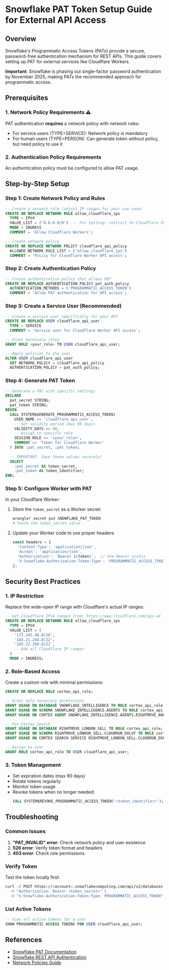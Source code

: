 # Snowflake PAT Token Setup Guide for External API Access

## Overview
Snowflake's Programmatic Access Tokens (PATs) provide a secure, password-free authentication mechanism for REST APIs. This guide covers setting up PAT for external services like Cloudflare Workers.

**Important**: Snowflake is phasing out single-factor password authentication by November 2025, making PATs the recommended approach for programmatic access.

## Prerequisites

### 1. Network Policy Requirements ⚠️
PAT authentication **requires** a network policy with network rules:
- For service users (TYPE=SERVICE): Network policy is mandatory
- For human users (TYPE=PERSON): Can generate token without policy, but need policy to use it

### 2. Authentication Policy Requirements
An authentication policy must be configured to allow PAT usage.

## Step-by-Step Setup

### Step 1: Create Network Policy and Rules
```sql
-- Create a network rule (adjust IP ranges for your use case)
CREATE OR REPLACE NETWORK RULE allow_cloudflare_ips
  TYPE = IPV4
  VALUE_LIST = ('0.0.0.0/0')  -- For testing; restrict to Cloudflare IPs in production
  MODE = INGRESS
  COMMENT = 'Allow Cloudflare Workers';

-- Create network policy
CREATE OR REPLACE NETWORK POLICY cloudflare_api_policy
  ALLOWED_NETWORK_RULE_LIST = ('allow_cloudflare_ips')
  COMMENT = 'Policy for Cloudflare Worker API access';
```

### Step 2: Create Authentication Policy
```sql
-- Create authentication policy that allows PAT
CREATE OR REPLACE AUTHENTICATION POLICY pat_auth_policy
  AUTHENTICATION_METHODS = ('PROGRAMMATIC_ACCESS_TOKEN')
  COMMENT = 'Allow PAT authentication for API access';
```

### Step 3: Create a Service User (Recommended)
```sql
-- Create a service user specifically for your API
CREATE OR REPLACE USER cloudflare_api_user
  TYPE = SERVICE
  COMMENT = 'Service user for Cloudflare Worker API access';

-- Grant necessary roles
GRANT ROLE <your_role> TO USER cloudflare_api_user;

-- Apply policies to the user
ALTER USER cloudflare_api_user 
  SET NETWORK_POLICY = cloudflare_api_policy
  AUTHENTICATION_POLICY = pat_auth_policy;
```

### Step 4: Generate PAT Token
```sql
-- Generate a PAT with specific settings
DECLARE
  pat_secret STRING;
  pat_token STRING;
BEGIN
  CALL SYSTEM$GENERATE_PROGRAMMATIC_ACCESS_TOKEN(
    USER_NAME => 'cloudflare_api_user',
    -- Set validity period (max 90 days)
    VALIDITY_DAYS => 90,
    -- Assign to specific role
    SESSION_ROLE => '<your_role>',
    COMMENT => 'Token for Cloudflare Worker'
  ) INTO :pat_secret, :pat_token;
  
  -- IMPORTANT: Save these values securely!
  SELECT 
    :pat_secret AS token_secret,
    :pat_token AS token_identifier;
END;
```

### Step 5: Configure Worker with PAT

In your Cloudflare Worker:
1. Store the `token_secret` as a Worker secret:
   ```bash
   wrangler secret put SNOWFLAKE_PAT_TOKEN
   # Paste the token_secret value
   ```

2. Update your Worker code to use proper headers:
   ```javascript
   const headers = {
     'Content-Type': 'application/json',
     'Accept': 'application/json',
     'Authorization': `Bearer ${token}`,  // Use Bearer prefix
     'X-Snowflake-Authorization-Token-Type': 'PROGRAMMATIC_ACCESS_TOKEN'
   };
   ```

## Security Best Practices

### 1. IP Restriction
Replace the wide-open IP range with Cloudflare's actual IP ranges:
```sql
-- Get Cloudflare IPv4 ranges from: https://www.cloudflare.com/ips-v4
CREATE OR REPLACE NETWORK RULE allow_cloudflare_ips
  TYPE = IPV4
  VALUE_LIST = (
    '173.245.48.0/20',
    '103.21.244.0/22',
    '103.22.200.0/22',
    -- Add all Cloudflare IP ranges
  )
  MODE = INGRESS;
```

### 2. Role-Based Access
Create a custom role with minimal permissions:
```sql
CREATE OR REPLACE ROLE cortex_api_role;

-- Grant only necessary permissions
GRANT USAGE ON DATABASE SNOWFLAKE_INTELLIGENCE TO ROLE cortex_api_role;
GRANT USAGE ON SCHEMA SNOWFLAKE_INTELLIGENCE.AGENTS TO ROLE cortex_api_role;
GRANT USAGE ON CORTEX AGENT SNOWFLAKE_INTELLIGENCE.AGENTS.RIGHTMOVE_ANALYSIS TO ROLE cortex_api_role;

-- For Cortex Search
GRANT USAGE ON DATABASE RIGHTMOVE_LONDON_SELL TO ROLE cortex_api_role;
GRANT USAGE ON SCHEMA RIGHTMOVE_LONDON_SELL.CLOUDRUN_DXLVF TO ROLE cortex_api_role;
GRANT USAGE ON CORTEX SEARCH SERVICE RIGHTMOVE_LONDON_SELL.CLOUDRUN_DXLVF.UNSTRUCTURED_RAG TO ROLE cortex_api_role;

-- Assign to user
GRANT ROLE cortex_api_role TO USER cloudflare_api_user;
```

### 3. Token Management
- Set expiration dates (max 90 days)
- Rotate tokens regularly
- Monitor token usage
- Revoke tokens when no longer needed:
  ```sql
  CALL SYSTEM$REVOKE_PROGRAMMATIC_ACCESS_TOKEN('<token_identifier>');
  ```

## Troubleshooting

### Common Issues
1. **"PAT_INVALID" error**: Check network policy and user existence
2. **526 error**: Verify token format and headers
3. **403 error**: Check role permissions

### Verify Token
Test the token locally first:
```bash
curl -X POST https://<account>.snowflakecomputing.com/api/v2/databases \
  -H "Authorization: Bearer <token_secret>" \
  -H "X-Snowflake-Authorization-Token-Type: PROGRAMMATIC_ACCESS_TOKEN"
```

### List Active Tokens
```sql
-- View all active tokens for a user
SHOW PROGRAMMATIC ACCESS TOKENS FOR USER cloudflare_api_user;
```

## References
- [Snowflake PAT Documentation](https://docs.snowflake.com/en/user-guide/programmatic-access-tokens)
- [Snowflake REST API Authentication](https://docs.snowflake.com/en/developer-guide/snowflake-rest-api/authentication)
- [Network Policies Guide](https://docs.snowflake.com/en/user-guide/network-policies)
